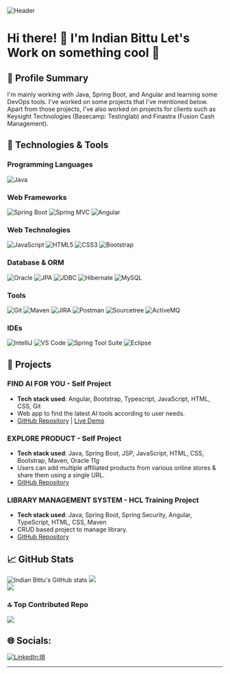 ![Header](https://img.shields.io/badge/Welcome%20to%20My%20GitHub%20Profile!-purple)

# Hi there! 👋 I'm **Indian Bittu** Let's Work on something cool 🤟

## 🌟 Profile Summary
I'm mainly working with Java, Spring Boot, and Angular and learning some DevOps tools.
I've worked on some projects that I've mentioned below. Apart from those projects, I've also worked on projects for clients such as Keysight Technologies (Basecamp: Testinglab) and Finastra (Fusion Cash Management).

## 🔧 Technologies & Tools

### Programming Languages
![Java](https://img.shields.io/badge/-Java-333333?style=flat&logo=java)

### Web Frameworks
![Spring Boot](https://img.shields.io/badge/-Spring%20Boot-333333?style=flat&logo=spring-boot)
![Spring MVC](https://img.shields.io/badge/-Spring%20MVC-333333?style=flat&logo=spring)
![Angular](https://img.shields.io/badge/-Angular-333333?style=flat&logo=angular)

### Web Technologies
![JavaScript](https://img.shields.io/badge/-JavaScript-333333?style=flat&logo=javascript)
![HTML5](https://img.shields.io/badge/-HTML5-333333?style=flat&logo=html5)
![CSS3](https://img.shields.io/badge/-CSS3-333333?style=flat&logo=css3)
![Bootstrap](https://img.shields.io/badge/-Bootstrap-333333?style=flat&logo=bootstrap)

### Database & ORM
![Oracle](https://img.shields.io/badge/-Oracle-333333?style=flat&logo=oracle)
![JPA](https://img.shields.io/badge/-JPA-333333?style=flat&logo=hibernate)
![JDBC](https://img.shields.io/badge/-JDBC-333333?style=flat&logo=jdbc)
![Hibernate](https://img.shields.io/badge/-Hibernate-333333?style=flat&logo=hibernate)
![MySQL](https://img.shields.io/badge/-MySQL-333333?style=flat&logo=mysql)

### Tools
![Git](https://img.shields.io/badge/-Git-333333?style=flat&logo=git)
![Maven](https://img.shields.io/badge/-Maven-333333?style=flat&logo=apache-maven)
![JIRA](https://img.shields.io/badge/-JIRA-333333?style=flat&logo=jira)
![Postman](https://img.shields.io/badge/-Postman-333333?style=flat&logo=postman)
![Sourcetree](https://img.shields.io/badge/-Sourcetree-333333?style=flat&logo=sourcetree)
![ActiveMQ](https://img.shields.io/badge/-ActiveMQ-333333?style=flat&logo=activemq)

### IDEs
![IntelliJ](https://img.shields.io/badge/-IntelliJ-333333?style=flat&logo=intellij-idea)
![VS Code](https://img.shields.io/badge/-VS%20Code-333333?style=flat&logo=visual-studio-code)
![Spring Tool Suite](https://img.shields.io/badge/-Spring%20Tool%20Suite-333333?style=flat&logo=spring)
![Eclipse](https://img.shields.io/badge/-Eclipse-333333?style=flat&logo=eclipse)

## 🚀 Projects

### FIND AI FOR YOU - Self Project
- **Tech stack used**: Angular, Bootstrap, Typescript, JavaScript, HTML, CSS, Git
- Web app to find the latest AI tools according to user needs.
- [GitHub Repository](https://github.com/ib321/FindAIforYou) | [Live Demo](https://findaiforyou.web.app/)

### EXPLORE PRODUCT - Self Project
- **Tech stack used**: Java, Spring Boot, JSP, JavaScript, HTML, CSS, Bootstrap, Maven, Oracle 11g
- Users can add multiple affiliated products from various online stores & share them using a single URL.
- [GitHub Repository](https://github.com/ib321/Explore-Products)

### LIBRARY MANAGEMENT SYSTEM - HCL Training Project
- **Tech stack used**: Java, Spring Boot, Spring Security, Angular, TypeScript, HTML, CSS, Maven
- CRUD based project to manage library.
- [GitHub Repository](https://github.com/ib321/Library_Management_System)

## 📈 GitHub Stats
![Indian Bittu's GitHub stats](https://github-readme-stats.vercel.app/api?username=ib321&show_icons=true&theme=radical)
![](https://github-readme-streak-stats.herokuapp.com/?user=ib321&theme=dark&hide_border=false)<br/>
![](https://github-readme-stats.vercel.app/api/top-langs/?username=ib321&theme=dark&hide_border=false&include_all_commits=true&count_private=true&layout=compact)

### 🔝 Top Contributed Repo
![](https://github-contributor-stats.vercel.app/api?username=ib321&limit=5&theme=dark&combine_all_yearly_contributions=true)

## 🌐 Socials:
[![LinkedIn:IB](https://img.shields.io/badge/LinkedIn-%230077B5.svg?logo=linkedin&logoColor=white)](https://linkedin.com/in/indian-bittu) 

---
<!--
**ib321/ib321** is a ✨ _special_ ✨ repository because its `README.md` (this file) appears on your GitHub profile.

Here are some ideas to get you started:

- 🔭 I’m currently working on ...
- 🌱 I’m currently learning ...
- 👯 I’m looking to collaborate on ...
- 🤔 I’m looking for help with ...
- 💬 Ask me about ...
- 📫 How to reach me: ...
- 😄 Pronouns: ...
- ⚡ Fun fact: ...
-->
